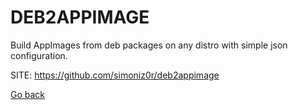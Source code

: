 # DEB2APPIMAGE
 
 Build AppImages from deb packages on any distro with
 simple json configuration.
 
 SITE: https://github.com/simoniz0r/deb2appimage

 [Go back](https://portable-linux-apps.github.io/apps.html)
